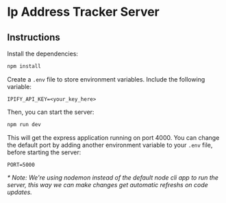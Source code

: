# Ip Address Tracker Server

## Instructions

Install the dependencies:

```sh
npm install
```

Create a `.env` file to store environment variables. Include the following variable:

```
IPIFY_API_KEY=<your_key_here>
```

Then, you can start the server:

```sh
npm run dev
```

This will get the express application running on port 4000. You can change the default port by adding another environment variable to your `.env` file, before starting the server:

```
PORT=5000
```

_\* Note: We're using nodemon instead of the default node cli app to run the server, this way we can make changes get automatic refreshs on code updates._
